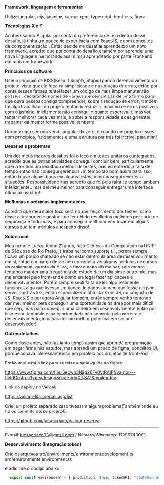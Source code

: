 **Framework, linguagem e ferramentas**

Utilizei angular, rxjs, jasmine, karma, npm, typescript, html, css, figma.

**Técnologias X e Y**

Acabei usando Angular por conta da preferência de uso dentro desse desafio, já tinha um pouco de experiência com ReactJS, e com conceitos de componentização.. Então decide me desafiar aprendendo um novo framework, acredito que por conta do desafio e tamém por aprender uma nova linguagem melhorando assim meu aprendizado por parte Front-end em mais um framework!

**Princípios de software**

Usei o princípio de KISS(Keep It Simple, Stupid) para o desenvolvimento do projeto, visto que ele foca na simplicidade e na redução de erros, então por conta desses fatores tentei fazer um código de mais limpa manutenção possível, declarando nomes de várieveis e semânticas de uma forma para que outra pessoa consiga compreender, sobre a redução de erros, também foi algo trabalhado no projeto tentando reduzir o máximo de erros possíveis com o jasmine, infelizmente não consegui o quanto esperava :/, mas vou tentar melhorar cada vez mais, e sobre a responsividade e design tentei trabalhar da melhor forma possivél também!

Durante uma semana vendo angular do zero, e criando um projeto desses com principios, fundamentos e uma estrutura por trás foi incrivel para mim!

**Desafios e problemas**

Um dos meus maiores desafios foi o foco em testes unitários e integrados, acredito que as outras atividades consegui concluir bem, particularmente queria ter tido um resultado melhor de testes, mas eu entendo a falta de tempo então não consegui gerenciar um tempo tão bom assim para isso, então houve alguns bugs em alguns testes, mas consegui reverter as situações.
Responsividade mas acredito que foi pela falta de tempo também infelizmente.. mas dei meu melhor para conseguir entregar uma interface ótima ao usuário!

**Melhorias e próximas implementações**

Acredito que meu maior foco será no aperfeiçoamento dos testes, como disse anteriormente gostaria de ter obtido resultados melhores por parte de segurança e tudo mais, e para conseguir melhorar vou focar em alguns cursos que tem módulos a respeito disso!

**Sobre você**

Meu nome é Lucas, tenho 21 anos, faço Ciências da Computação na UNIP de São José do Rio Preto, já trabalhei como suporte t.i., porém sempre ficava um pouco chateado de não estar dentro da área de desenvolvimento em si, então em março desse ano comecei a ver alguns módulos de cursos da rocketseat, quanto da Alura, e ficar a cada dia melhor, pelo menos tentando manter uma frequência de estudo de um dia sim e outro não, mas me encantei pelo front-end e como era legal fazer aplicações e desenvolvimentos.
Porém sempre senti falta de ter algo realmente funcional, algo que tivesse um banco de dados ou nem que fosse um json-server por trás kkk, então especializei minha stack em JS, no conjunto de JS, ReactJS e por agora Angular também, então sempre venho tentando dar meu melhor para conseguir uma oportunidade na área por mais dificil que seja, mas para conseguir uma carreira em desenvolvimento!
Então por isso estou tentando essa oportunidade não somente pela carreira e desenvolvimento, mas para ter um melhor potencial em ser um desenvolvedor!

**Outros detalhes**

Como disse antes, não faz tanto tempo assim que aprendo programação em pegar firme nos estudos, mas aprendi um pouco de figma, conceitos UI, porque achava interessante isso em paralelo aos projetos de front-end

Então aqui está o link para as telas e sytle-guide no figma: 

https://www.figma.com/file/i5ecwn3N6g26Fy0VtRAlFf/valinor---fieldControl?type=design&node-id=0%3A1&mode=dev

Link do deploy no Vercel: 

https://valinor-lilac.vercel.app/list

Criei um projeto separado caso tivessem algum problema(Também onde eu fiz os commits desse projeto!).

https://github.com/lucascriado/valinor-reserva

---

E-mail: lucascriado33@gmail.com / Número/Whatsapp: 17996743063

**Desenvolvimento (Integração token)**

Crie os arquivos
src/environments/environment.development.ts
src/environments/environment.ts

e adicione o código abaixo..

```ts
  export const environment = { production: true, tokenAPI: "seuToken no site da brapi.dev" };
```


